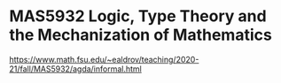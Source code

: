 # MAS5932 Logic, Type Theory and the Mechanization of Mathematics

https://www.math.fsu.edu/~ealdrov/teaching/2020-21/fall/MAS5932/agda/informal.html
